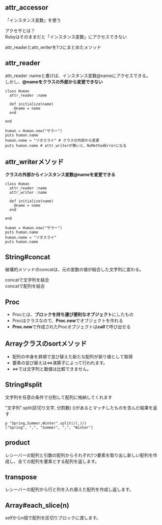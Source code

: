 ## attr_accessor 
「インスタンス変数」を使う

アクセサとは？  
Rubyはそのままだと「インスタンス変数」にアクセスできない

attr_readerとattr_writerを1つにまとめたメソッド

## attr_reader
attr_reader :nameと書けば、インスタンス変数@nameにアクセスできる。  
しかし、**@nameをクラスの外部から変更できない**

```
class Human
  attr_reader :name

  def initialize(name)
    @name = name
  end

end

human = Human.new("サラー")
puts human.name 
human.name = "ソボスライ" # クラスの外部から変更
puts human.name # attr_writerが無いと、NoMethodErrorになる
```

## attr_writerメソッド
**クラスの外部からインスタンス変数@nameを変更できる**

```
class Human
  attr_reader :name
  attr_writer :name

  def initialize(name)
    @name = name
  end

end

human = Human.new("サラー")
puts human.name 
human.name = "ソボスライ" 
puts human.name 
```

## String#concat
破壊的メソッドのconcatは、元の変数の値が結合した文字列に変わる。  
  
concatで文字列を結合  
concatで配列を結合

## Proc

- Procとは、**ブロックを持ち運び便利なオブジェクト**にしたもの
- Procはクラスなので、**Proc.new**でオブジェクトを作れる
- **Proc.new**で作成されたProcオブジェクトは**call**で呼び出せる

## Arrayクラスのsortメソッド

- 配列の中身を昇順で並び替えた新たな配列が戻り値として取得
- 要素の並び替えは<=>演算子によって行われます。
- <=>では文字列と数値は比較できません。

## String#split

文字列を任意の条件で分割して配列に格納してくれます  
  
"文字列".split(区切り文字, 分割数)
()があるとマッチしたものを含んだ結果を返す

```
p "Spring,Summer,Winter".split(/(,)/)
["Spring", ",", "Summer", ",", "Winter"]

```

## product
  
レシーバーの配列と引数の配列からそれぞれ1つ要素を取り出し新しい配列を作成し、全ての配列を要素とする配列を返します。  

## transpose
  
レシーバーの配列から行と列を入れ替えた配列を作成し返します。

## Array#each_slice(n)

selfからn個で配列を区切りブロックに渡します。